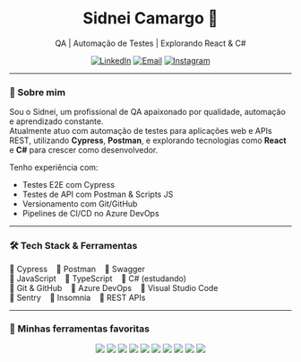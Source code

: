 <h1 align="center">Sidnei Camargo 🦝</h1>

<p align="center">
  QA | Automação de Testes | Explorando React & C#
</p>

<p align="center">
  <a href="https://www.linkedin.com/in/-sidneicamargo-"><img alt="LinkedIn" src="https://img.shields.io/badge/-LinkedIn-blue?style=flat&logo=linkedin"></a>
  <a href="mailto:sidneicamargof@gmail.com"><img alt="Email" src="https://img.shields.io/badge/-Email-red?style=flat&logo=gmail"></a>
  <a href="https://instagram.com/tamandua_bandeira/"><img alt="Instagram" src="https://img.shields.io/badge/-Instagram-purple?style=flat&logo=instagram"></a>
</p>

---

### 👋 Sobre mim

Sou o Sidnei, um profissional de QA apaixonado por qualidade, automação e aprendizado constante.  
Atualmente atuo com automação de testes para aplicações web e APIs REST, utilizando **Cypress**, **Postman**, e explorando tecnologias como **React** e **C#** para crescer como desenvolvedor.

Tenho experiência com:
- Testes E2E com Cypress
- Testes de API com Postman & Scripts JS
- Versionamento com Git/GitHub
- Pipelines de CI/CD no Azure DevOps

---

### 🛠️ Tech Stack & Ferramentas

🔹 Cypress &nbsp;&nbsp; 🔹 Postman &nbsp;&nbsp; 🔹 Swagger  
🔹 JavaScript &nbsp;&nbsp; 🔹 TypeScript &nbsp;&nbsp; 🔹 C# (estudando)  
🔹 Git & GitHub &nbsp;&nbsp; 🔹 Azure DevOps &nbsp;&nbsp; 🔹 Visual Studio Code  
🔹 Sentry &nbsp;&nbsp; 🔹 Insomnia &nbsp;&nbsp; 🔹 REST APIs

---

### 🧰 Minhas ferramentas favoritas

<p align="center">
  <img src="https://img.shields.io/badge/-Cypress-17202C?style=for-the-badge&logo=cypress&logoColor=white" />
  <img src="https://img.shields.io/badge/-Postman-FF6C37?style=for-the-badge&logo=postman&logoColor=white" />
  <img src="https://img.shields.io/badge/-Swagger-85EA2D?style=for-the-badge&logo=swagger&logoColor=black" />
  <img src="https://img.shields.io/badge/-JavaScript-F7DF1E?style=for-the-badge&logo=javascript&logoColor=black" />
  <img src="https://img.shields.io/badge/-TypeScript-3178C6?style=for-the-badge&logo=typescript&logoColor=white" />
  <img src="https://img.shields.io/badge/-C%23-239120?style=for-the-badge&logo=c-sharp&logoColor=white" />
  <img src="https://img.shields.io/badge/-Git-F05032?style=for-the-badge&logo=git&logoColor=white" />
  <img src="https://img.shields.io/badge/-GitHub-181717?style=for-the-badge&logo=github&logoColor=white" />
  <img src="https://img.shields.io/badge/-Azure%20DevOps-0078D7?style=for-the-badge&logo=azure-devops&logoColor=white" />
  <img src="https://img.shields.io/badge/-VS%20Code-007ACC?style=for-the-badge&logo=visual-studio-code&logoColor=white" />
  <img src="https://img.shields.io/badge/-Sentry-362D59?style=for-the-badge&logo=sentry&logoColor=white
